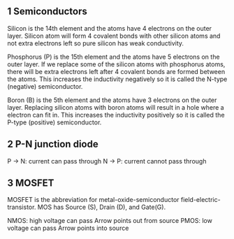 ## 1 Semiconductors
Silicon is the 14th element and the atoms have 4 electrons on the outer layer. Silicon atom will form 4 covalent bonds with other silicon atoms and not extra electrons left so pure silicon has weak conductivity. 

Phosphorus (P) is the 15th element and the atoms have 5 electrons on the outer layer.  If we replace some of the silicon atoms with phosphorus atoms, there will be extra electrons left after 4 covalent bonds are formed between the atoms. This increases the inductivity negatively so it is called the N-type (negative) semiconductor. 

Boron (B) is the 5th element and the atoms have 3 electrons on the outer layer. Replacing silicon atoms with boron atoms will result in a hole where a electron can fit in. This increases the inductivity positively so it is called the P-type (positive) semiconductor. 

## 2 P-N junction diode
P -> N: current can pass through
N -> P: current cannot pass through

## 3 MOSFET
MOSFET is the abbreviation for metal-oxide-semiconductor field-electric-transistor. 
MOS has Source (S), Drain (D), and Gate(G). 
   
NMOS: high voltage can pass
Arrow points out from source
PMOS: low voltage can pass
Arrow points into source

